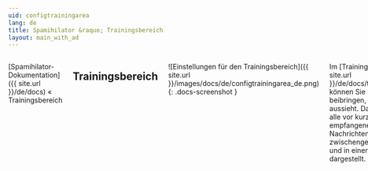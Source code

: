 ```yaml
---
uid: configtrainingarea
lang: de
title: Spamihilator &raquo; Trainingsbereich
layout: main_with_ad
---
```


<div class="row">
<div class="twelve columns" markdown="1">

[Spamihilator-Dokumentation]({{ site.url }}/de/docs) &laquo; Trainingsbereich

## Trainingsbereich

![Einstellungen für den Trainingsbereich]({{ site.url }}/images/docs/de/configtrainingarea_de.png)
{: .docs-screenshot }

Im [Trainingsbereich]({{ site.url }}/de/docs/trainingarea) können Sie Spamihilator beibringen, wie Spam aussieht. Dazu werden alle vor kurzem empfangene Nachrichten zwischengespeichert und in einer Liste dargestellt.

#### Behalte Nachrichten nicht länger als [x] Tage

Hier können Sie die Anzahl der gespeicherten Nachrichten begrenzen, indem Sie angeben, wie viele Tage sie im Trainingsbereich bleiben sollen.

#### Selektiere nächste Mail nach dem Markieren als Spam oder Non-Spam

Der [Trainingsbereich]({{ site.url }}/de/docs/trainingarea) enthält Buttons, mit denen eine Mail als Spam bzw. Non-Spam markiert werden kann. Wenn Sie einen dieser Buttons benutzen und diese Option ist aktiviert, dann wird automatisch die nächste Mail in der Liste ausgewählt.

### Vormarkieren

Legen Sie hier fest, ob Spamihilator bei einem Klick auf "**Vormarkieren**" im Trainingsbereich nur alle Spam-Nachrichten oder auch die Non-Spam-Nachrichten markieren soll.

Wenn Sie die Option "**... automatisch beim Öffnen des Trainingsbereichs**" aktivieren, wird das Vormarkieren automatisch durchgeführt. Sie müssen dann nicht mehr explizit auf "**Vormarkieren**" klicken.

</div>
</div>
